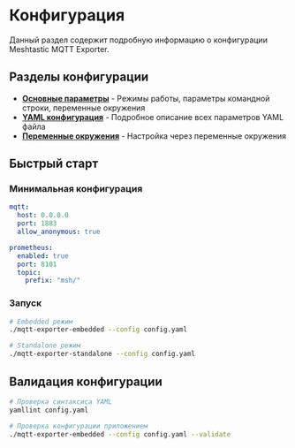 # Конфигурация

Данный раздел содержит подробную информацию о конфигурации Meshtastic MQTT Exporter.

## Разделы конфигурации

- **[Основные параметры](basic.md)** - Режимы работы, параметры командной строки, переменные окружения
- **[YAML конфигурация](yaml.md)** - Подробное описание всех параметров YAML файла
- **[Переменные окружения](environment.md)** - Настройка через переменные окружения

## Быстрый старт

### Минимальная конфигурация

```yaml
mqtt:
  host: 0.0.0.0
  port: 1883
  allow_anonymous: true

prometheus:
  enabled: true
  port: 8101
  topic:
    prefix: "msh/"
```

### Запуск

```bash
# Embedded режим
./mqtt-exporter-embedded --config config.yaml

# Standalone режим  
./mqtt-exporter-standalone --config config.yaml
```

## Валидация конфигурации

```bash
# Проверка синтаксиса YAML
yamllint config.yaml

# Проверка конфигурации приложением
./mqtt-exporter-embedded --config config.yaml --validate
```